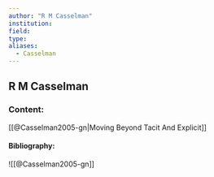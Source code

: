 ```yaml
---
author: "R M Casselman"
institution:
field:
type:
aliases:
  - Casselman
---
```


## R M Casselman

### Content:
[[@Casselman2005-gn|Moving Beyond Tacit And Explicit]]

#### Bibliography:

![[@Casselman2005-gn]]